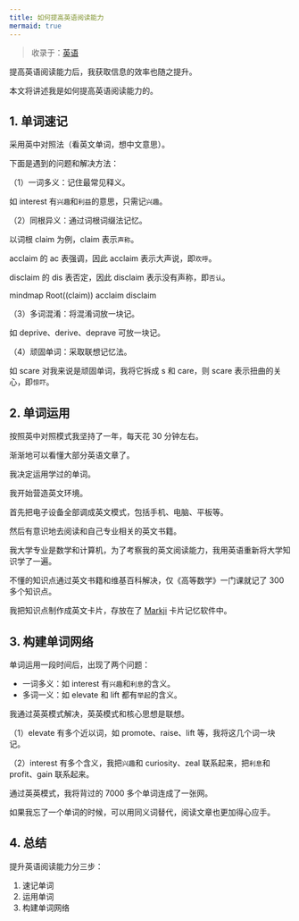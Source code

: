 ```yaml
---
title: 如何提高英语阅读能力
mermaid: true
---
```


> 收录于：[英语](/eng/)

提高英语阅读能力后，我获取信息的效率也随之提升。

本文将讲述我是如何提高英语阅读能力的。

## 1. 单词速记

采用英中对照法（看英文单词，想中文意思）。

下面是遇到的问题和解决方法：

（1）一词多义：记住最常见释义。

如 interest 有`兴趣`和`利益`的意思，只需记`兴趣`。

（2）同根异义：通过词根词缀法记忆。

以词根 claim 为例，claim 表示`声称`。

acclaim 的 ac 表强调，因此 acclaim 表示大声说，即`欢呼`。

disclaim 的 dis 表否定，因此 disclaim 表示没有声称，即`否认`。

<div class="mermaid">
mindmap
Root((claim))
    acclaim
    disclaim
</div>

（3）多词混淆：将混淆词放一块记。

如 deprive、derive、deprave 可放一块记。

（4）顽固单词：采取联想记忆法。

如 scare 对我来说是顽固单词，我将它拆成 s 和 care，则 scare 表示扭曲的关心，即`惊吓`。

## 2. 单词运用

按照英中对照模式我坚持了一年，每天花 30 分钟左右。

渐渐地可以看懂大部分英语文章了。

我决定运用学过的单词。

我开始营造英文环境。

首先把电子设备全部调成英文模式，包括手机、电脑、平板等。

然后有意识地去阅读和自己专业相关的英文书籍。

我大学专业是数学和计算机，为了考察我的英文阅读能力，我用英语重新将大学知识学了一遍。

不懂的知识点通过英文书籍和维基百科解决，仅《高等数学》一门课就记了 300 多个知识点。

我把知识点制作成英文卡片，存放在了 [Markji](https://www.markji.com/profile/6359556/publish) 卡片记忆软件中。

## 3. 构建单词网络

单词运用一段时间后，出现了两个问题：

- 一词多义：如 interest 有`兴趣`和`利息`的含义。
- 多词一义：如 elevate 和 lift 都有`举起`的含义。

我通过英英模式解决，英英模式和核心思想是联想。

（1）elevate 有多个近以词，如 promote、raise、lift 等，我将这几个词一块记。

（2）interest 有多个含义，我把`兴趣`和 curiosity、zeal 联系起来，把`利息`和 profit、gain 联系起来。

通过英英模式，我将背过的 7000 多个单词连成了一张网。

如果我忘了一个单词的时候，可以用同义词替代，阅读文章也更加得心应手。

## 4. 总结

提升英语阅读能力分三步：

1. 速记单词
2. 运用单词
3. 构建单词网络
